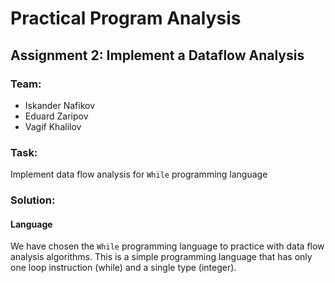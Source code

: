 # Practical Program Analysis
## Assignment 2: Implement a Dataflow Analysis

### Team:
- Iskander Nafikov
- Eduard Zaripov
- Vagif Khalilov

### Task:

Implement data flow analysis for `While` programming language

### Solution:

#### Language

We have chosen the `While` programming language to practice with data flow analysis algorithms. This is a simple programming language that has only one loop instruction (while) and a single type (integer). 

